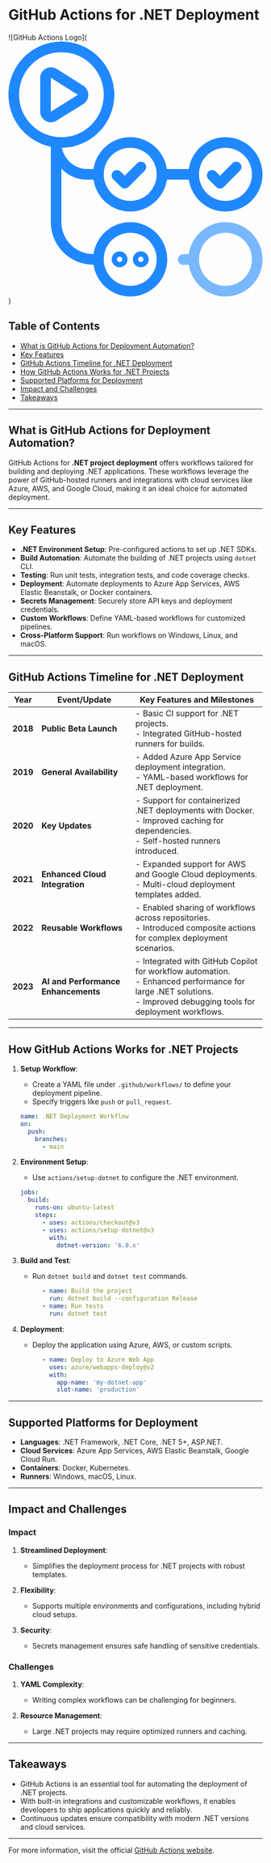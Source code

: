 # GitHub Actions for .NET Deployment

![GitHub Actions Logo](<svg xmlns="http://www.w3.org/2000/svg" viewBox="0 0 128 128"><path fill="#2088ff" d="M26.666 0C11.97 0 0 11.97 0 26.666c0 12.87 9.181 23.651 21.334 26.13v37.87c0 11.77 9.68 21.334 21.332 21.334h.195c1.302 9.023 9.1 16 18.473 16C71.612 128 80 119.612 80 109.334s-8.388-18.668-18.666-18.668c-9.372 0-17.17 6.977-18.473 16h-.195c-8.737 0-16-7.152-16-16V63.779a18.514 18.514 0 0 0 13.24 5.555h2.955c1.303 9.023 9.1 16 18.473 16 9.372 0 17.169-6.977 18.47-16h11.057c1.303 9.023 9.1 16 18.473 16 10.278 0 18.666-8.39 18.666-18.668C128 56.388 119.612 48 109.334 48c-9.373 0-17.171 6.977-18.473 16H79.805c-1.301-9.023-9.098-16-18.471-16s-17.171 6.977-18.473 16h-2.955c-6.433 0-11.793-4.589-12.988-10.672 14.58-.136 26.416-12.05 26.416-26.662C53.334 11.97 41.362 0 26.666 0zm0 5.334A21.292 21.292 0 0 1 48 26.666 21.294 21.294 0 0 1 26.666 48 21.292 21.292 0 0 1 5.334 26.666 21.29 21.29 0 0 1 26.666 5.334zm-5.215 7.541C18.67 12.889 16 15.123 16 18.166v17.043c0 4.043 4.709 6.663 8.145 4.533l13.634-8.455c3.257-2.02 3.274-7.002.032-9.045l-13.635-8.59a5.024 5.024 0 0 0-2.725-.777zm-.117 5.291 13.635 8.588-13.635 8.455V18.166zm40 35.168a13.29 13.29 0 0 1 13.332 13.332A13.293 13.293 0 0 1 61.334 80 13.294 13.294 0 0 1 48 66.666a13.293 13.293 0 0 1 13.334-13.332zm48 0a13.29 13.29 0 0 1 13.332 13.332A13.293 13.293 0 0 1 109.334 80 13.294 13.294 0 0 1 96 66.666a13.293 13.293 0 0 1 13.334-13.332zm-42.568 6.951a2.667 2.667 0 0 0-1.887.78l-6.3 6.294-2.093-2.084a2.667 2.667 0 0 0-3.771.006 2.667 2.667 0 0 0 .008 3.772l3.974 3.96a2.667 2.667 0 0 0 3.766-.001l8.185-8.174a2.667 2.667 0 0 0 .002-3.772 2.667 2.667 0 0 0-1.884-.78zm48 0a2.667 2.667 0 0 0-1.887.78l-6.3 6.294-2.093-2.084a2.667 2.667 0 0 0-3.771.006 2.667 2.667 0 0 0 .008 3.772l3.974 3.96a2.667 2.667 0 0 0 3.766-.001l8.185-8.174a2.667 2.667 0 0 0 .002-3.772 2.667 2.667 0 0 0-1.884-.78zM61.334 96a13.293 13.293 0 0 1 13.332 13.334 13.29 13.29 0 0 1-13.332 13.332A13.293 13.293 0 0 1 48 109.334 13.294 13.294 0 0 1 61.334 96zM56 105.334c-2.193 0-4 1.807-4 4 0 2.195 1.808 4 4 4s4-1.805 4-4c0-2.193-1.807-4-4-4zm10.666 0c-2.193 0-4 1.807-4 4 0 2.195 1.808 4 4 4s4-1.805 4-4c0-2.193-1.807-4-4-4zM56 108c.75 0 1.334.585 1.334 1.334 0 .753-.583 1.332-1.334 1.332-.75 0-1.334-.58-1.334-1.332 0-.75.585-1.334 1.334-1.334zm10.666 0c.75 0 1.334.585 1.334 1.334 0 .753-.583 1.332-1.334 1.332-.75 0-1.332-.58-1.332-1.332 0-.75.583-1.334 1.332-1.334z"/><path fill="#79b8ff" d="M109.334 90.666c-9.383 0-17.188 6.993-18.477 16.031a2.667 2.667 0 0 0-.265-.011l-2.7.09a2.667 2.667 0 0 0-2.578 2.751 2.667 2.667 0 0 0 2.752 2.578l2.7-.087a2.667 2.667 0 0 0 .097-.006C92.17 121.029 99.965 128 109.334 128c10.278 0 18.666-8.388 18.666-18.666s-8.388-18.668-18.666-18.668zm0 5.334a13.293 13.293 0 0 1 13.332 13.334 13.29 13.29 0 0 1-13.332 13.332A13.293 13.293 0 0 1 96 109.334 13.294 13.294 0 0 1 109.334 96z"/></svg>
)

## Table of Contents

- [What is GitHub Actions for Deployment Automation?](#what-is-github-actions-for-deployment-automation)
- [Key Features](#key-features)
- [GitHub Actions Timeline for .NET Deployment](#github-actions-timeline-for-net-deployment)
- [How GitHub Actions Works for .NET Projects](#how-github-actions-works-for-net-projects)
- [Supported Platforms for Deployment](#supported-platforms-for-deployment)
- [Impact and Challenges](#impact-and-challenges)
- [Takeaways](#takeaways)

---

## What is GitHub Actions for Deployment Automation?

GitHub Actions for **.NET project deployment** offers workflows tailored for building and deploying .NET applications. These workflows leverage the power of GitHub-hosted runners and integrations with cloud services like Azure, AWS, and Google Cloud, making it an ideal choice for automated deployment.

---

## Key Features

- **.NET Environment Setup**: Pre-configured actions to set up .NET SDKs.
- **Build Automation**: Automate the building of .NET projects using `dotnet` CLI.
- **Testing**: Run unit tests, integration tests, and code coverage checks.
- **Deployment**: Automate deployments to Azure App Services, AWS Elastic Beanstalk, or Docker containers.
- **Secrets Management**: Securely store API keys and deployment credentials.
- **Custom Workflows**: Define YAML-based workflows for customized pipelines.
- **Cross-Platform Support**: Run workflows on Windows, Linux, and macOS.

---

## GitHub Actions Timeline for .NET Deployment

| **Year** | **Event/Update**          | **Key Features and Milestones**                                  |
|----------|---------------------------|------------------------------------------------------------------|
| **2018** | **Public Beta Launch**    | - Basic CI support for .NET projects.<br>- Integrated GitHub-hosted runners for builds. |
| **2019** | **General Availability**  | - Added Azure App Service deployment integration.<br>- YAML-based workflows for .NET deployment. |
| **2020** | **Key Updates**           | - Support for containerized .NET deployments with Docker.<br>- Improved caching for dependencies.<br>- Self-hosted runners introduced. |
| **2021** | **Enhanced Cloud Integration** | - Expanded support for AWS and Google Cloud deployments.<br>- Multi-cloud deployment templates added. |
| **2022** | **Reusable Workflows**    | - Enabled sharing of workflows across repositories.<br>- Introduced composite actions for complex deployment scenarios. |
| **2023** | **AI and Performance Enhancements** | - Integrated with GitHub Copilot for workflow automation.<br>- Enhanced performance for large .NET solutions.<br>- Improved debugging tools for deployment workflows. |

---

## How GitHub Actions Works for .NET Projects

1. **Setup Workflow**:  
   - Create a YAML file under `.github/workflows/` to define your deployment pipeline.
   - Specify triggers like `push` or `pull_request`.
   ```yaml
   name: .NET Deployment Workflow
   on:
     push:
       branches:
         - main
   ```

2. **Environment Setup**:  
   - Use `actions/setup-dotnet` to configure the .NET environment.
   ```yaml
   jobs:
     build:
       runs-on: ubuntu-latest
       steps:
         - uses: actions/checkout@v3
         - uses: actions/setup-dotnet@v3
           with:
             dotnet-version: '6.0.x'
   ```

3. **Build and Test**:  
   - Run `dotnet build` and `dotnet test` commands.
   ```yaml
         - name: Build the project
           run: dotnet build --configuration Release
         - name: Run tests
           run: dotnet test
   ```

4. **Deployment**:  
   - Deploy the application using Azure, AWS, or custom scripts.
   ```yaml
         - name: Deploy to Azure Web App
           uses: azure/webapps-deploy@v2
           with:
             app-name: 'my-dotnet-app'
             slot-name: 'production'
   ```

---

## Supported Platforms for Deployment

- **Languages**: .NET Framework, .NET Core, .NET 5+, ASP.NET.
- **Cloud Services**: Azure App Services, AWS Elastic Beanstalk, Google Cloud Run.
- **Containers**: Docker, Kubernetes.
- **Runners**: Windows, macOS, Linux.

---

## Impact and Challenges

### **Impact**
1. **Streamlined Deployment**:  
   - Simplifies the deployment process for .NET projects with robust templates.
   
2. **Flexibility**:  
   - Supports multiple environments and configurations, including hybrid cloud setups.

3. **Security**:  
   - Secrets management ensures safe handling of sensitive credentials.

### **Challenges**
1. **YAML Complexity**:  
   - Writing complex workflows can be challenging for beginners.
   
2. **Resource Management**:  
   - Large .NET projects may require optimized runners and caching.

---

## Takeaways

- GitHub Actions is an essential tool for automating the deployment of .NET projects.
- With built-in integrations and customizable workflows, it enables developers to ship applications quickly and reliably.
- Continuous updates ensure compatibility with modern .NET versions and cloud services.

---

For more information, visit the official [GitHub Actions website](https://github.com/features/actions).
